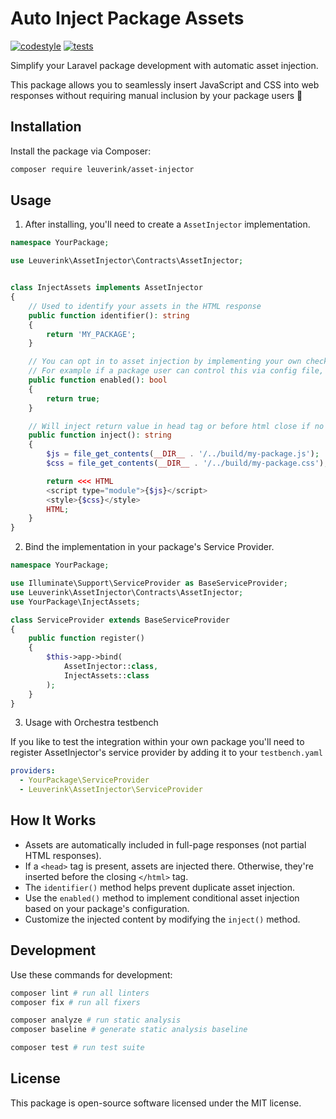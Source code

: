 # Auto Inject Package Assets

[![codestyle](https://github.com/gwleuverink/inject-package-assets/actions/workflows/codestyle.yml/badge.svg)](https://github.com/gwleuverink/inject-package-assets/actions/workflows/codestyle.yml)
[![tests](https://github.com/gwleuverink/inject-package-assets/actions/workflows/tests.yml/badge.svg)](https://github.com/gwleuverink/inject-package-assets/actions/workflows/tests.yml)

Simplify your Laravel package development with automatic asset injection. 

This package allows you to seamlessly insert JavaScript and CSS into web responses without requiring manual inclusion by your package users 🚀

## Installation

Install the package via Composer:

```bash
composer require leuverink/asset-injector
```

## Usage

1. After installing, you'll need to create a `AssetInjector` implementation.

```php
namespace YourPackage;

use Leuverink\AssetInjector\Contracts\AssetInjector;


class InjectAssets implements AssetInjector
{
    // Used to identify your assets in the HTML response
    public function identifier(): string
    {
        return 'MY_PACKAGE';
    }

    // You can opt in to asset injection by implementing your own checks.
    // For example if a package user can control this via config file, or when your end user hits a middleware
    public function enabled(): bool
    {
        return true;
    }

    // Will inject return value in head tag or before html close if no head is present
    public function inject(): string
    {
        $js = file_get_contents(__DIR__ . '/../build/my-package.js');
        $css = file_get_contents(__DIR__ . '/../build/my-package.css');

        return <<< HTML
        <script type="module">{$js}</script>
        <style>{$css}</style>
        HTML;
    }
}
```

2. Bind the implementation in your package's Service Provider.

```php
namespace YourPackage;

use Illuminate\Support\ServiceProvider as BaseServiceProvider;
use Leuverink\AssetInjector\Contracts\AssetInjector;
use YourPackage\InjectAssets;

class ServiceProvider extends BaseServiceProvider
{
    public function register()
    {
        $this->app->bind(
            AssetInjector::class,
            InjectAssets::class
        );
    }
}
```

3. Usage with Orchestra testbench

If you like to test the integration within your own package you'll need to register AssetInjector's service provider by adding it to your `testbench.yaml`

```yaml
providers:
  - YourPackage\ServiceProvider
  - Leuverink\AssetInjector\ServiceProvider
```

## How It Works

- Assets are automatically included in full-page responses (not partial HTML responses).
- If a `<head>` tag is present, assets are injected there. Otherwise, they're inserted before the closing `</html>` tag.
- The `identifier()` method helps prevent duplicate asset injection.
- Use the `enabled()` method to implement conditional asset injection based on your package's configuration.
- Customize the injected content by modifying the `inject()` method.

## Development

Use these commands for development:

```bash
composer lint # run all linters
composer fix # run all fixers

composer analyze # run static analysis
composer baseline # generate static analysis baseline

composer test # run test suite
```

## License

This package is open-source software licensed under the MIT license.
